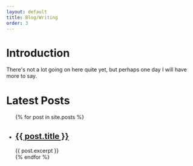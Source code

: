 ```yaml
---
layout: default
title: Blog/Writing
order: 3
---
```


# Introduction

There's not a lot going on here quite yet, but perhaps one day I will have more to say.

<!-- I figured it'd be good to contextualize my blog a bit. My background is in math and physics, but my current research interests have called for learning a ton of ecology/evolution/paleobiology recently, so many of my posts might touch on those fields. I am hoping to also use this as a way to stay in touch with the mathematical side of life, though. And I always welcome comments (via email until I change platforms or figure out how to add blog comments in Jekyll) if anything I say is inaccurate or could be clarified—learning is a huge reason why I write, after all. -->

<!-- # What, and why, write?
I think it's good for a blog to have a sort of "mission statement" so you dear readers know what to expect if you stick around:

> My goal in this blog is to share some of my love for both the natural world and its study.

Here are the types of posts I do (or plan to do):
- **My New Favorite Organism (MNFO)**: MNFO is inspired by the "Creature Feature" column of my graduate group's offical blog, [*The Ethogram*](https://theethogram.com/category/creature-feature/), but here I take a bit more liberty in talking about non-behavioral aspects of organisms as well as non-animals.
- **EvoBites** (Name pending): EvoBites (or whatever I decide to name it) is where I will talk about concepts or methods in biology. I am inspired to write these because teaching a topic is a great way to learn about said topic. This also means that I am learning while writing some of these, and they may fall outside of my expertise. I hope that my citing sufficient sources will be enough to get you to believe me, or at least understand my thought process enough to tell me why I am wrong!
- **Lessons from Nature**: Lessons from Nature is a column where I describe some natural phenomenon and discuss the lessons it can teach us. This could be an animal doing something cool that teaches us how to do that same thing, or it can be something more abstract. This is the column that plays most to my research, since I am all about learning about physics through organisms and organisms through physics.

Let me know via email if you think of anything interesting that I should take a look at, even if it doesn't fit under one of these labels! -->


<h1>Latest Posts</h1>

<ul>
  {% for post in site.posts %}
    <li>
      <h2><a href="{{ post.url }}">{{ post.title }}</a></h2>
      {{ post.excerpt }}
    </li>
  {% endfor %}
</ul>
